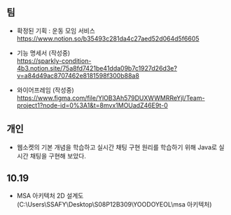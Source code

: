 ## 팀

- 확정된 기획 : 운동 모임 서비스  
   https://www.notion.so/b35493c281da4c27aed52d064d5f6605

- 기능 명세서 (작성중)  
  https://sparkly-condition-4b3.notion.site/75a8fd7421be41dda09b7c1927d26d3e?v=a84d49ac8707462e8181598f300b88a8

- 와이어프레임 (작성중)  
  https://www.figma.com/file/YlOB3Ah579DUXWWMRReYjI/Team-project1?node-id=0%3A1&t=8mvx1MOUadZ46E9t-0

## 개인

- 웹소켓의 기본 개념을 학습하고 실시간 채팅 구현 원리를 학습하기 위해 Java로 실시간 채팅을 구현해 보았다.

## 10.19

- MSA 아키텍처 2D 설계도
  (C:\Users\SSAFY\Desktop\S08P12B309\YOODOYEOL\msa 아키텍처)

